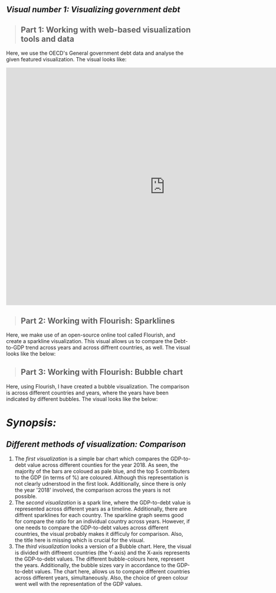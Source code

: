 ## _Visual number 1: Visualizing government debt_

> ## Part 1: Working with web-based visualization tools and data
Here, we use the OECD's General government debt data and analyse the given featured visualization. The visual looks like:

<iframe src="https://data.oecd.org/chart/6Bkz" width="860" height="645" style="border: 0" mozallowfullscreen="true" webkitallowfullscreen="true" allowfullscreen="true"><a href="https://data.oecd.org/chart/6Bkz" target="_blank">OECD Chart: General government debt, Total, % of GDP, Annual, 2018</a></iframe>


> ## Part 2: Working with Flourish: Sparklines
 Here, we make use of an open-source online tool called Flourish, and create a sparkline visualization. This visual allows us to compare the Debt-to-GDP trend across years and across diffrent countries, as well. The visual looks like the below: 
 
<div class="flourish-embed flourish-chart" data-src="visualisation/8558657"><script src="https://public.flourish.studio/resources/embed.js"></script></div>


> ## Part 3: Working with Flourish: Bubble chart
Here, using Flourish, I have created a bubble visualization. The comparison is across different countries and years, where the years have been indicated by different bubbles.
The visual looks like the below: 
 
<div class="flourish-embed flourish-scatter" data-src="visualisation/8565091"><script src="https://public.flourish.studio/resources/embed.js"></script></div>

# _Synopsis:_
## _Different methods of visualization: Comparison_ 
1. The *first visualization* is a simple bar chart which compares the GDP-to-debt value across different counties for the year 2018. As seen, the majority of the bars are coloued as pale blue, and the top 5 contributers to the GDP (in terms of %) are coloured. Although this representation is not clearly udnerstood in the first look. Additionally, since there is only the year '2018' involved, the comparison across the years is not possible.
2. The *second visualization* is a spark line, where the GDP-to-debt value is represented across different years as a timeline. Additionally, there are diffrent sparklines for each country. The sparkline graph seems good for compare the ratio for an individual country across years. However, if one needs to compare the GDP-to-debt values across different countries, the visual probably makes it difficuly for comparison. Also, the title here is missing which is crucial for the visual.
3. The *third visualization* looks a version of a Bubble chart. Here, the visual is divided with diffreent countries (the Y-axis) and the X-axis represents the GDP-to-debt values. The different bubble-colours here, represent the years. Additionally, the bubble sizes vary in accordance to the GDP-to-debt values. The chart here, allows us to compare different countries across different years, simultaneously. Also, the choice of green colour went well with the representation of the GDP values. 

